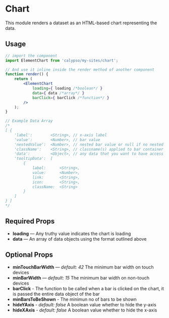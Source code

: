 # Chart

This module renders a dataset as an HTML-based chart representing the data.

## Usage

```jsx
// import the component
import ElementChart from 'calypso/my-sites/chart';

// And use it inline inside the render method of another component
function render() {
	return (
		<ElementChart
			loading={ loading /*boolean*/ }
			data={ data /*array*/ }
			barClick={ barClick /*function*/ }
		/>
	);
}

// Example Data Array
/*
[ {
	'label': 		<String>, // x-axis label
	'value': 		<Number>, // bar value
	'nestedValue':	<Number>, // nested bar value or null if no nested bar
	'className': 	<String>, // classname(s) applied to bar container
	'data':			<Object>, // any data that you want to have access to in the barClick callback
	'tooltipData':	[
		{
			label: 		<String>,
			value: 		<Number>,
			link: 		<String>,
			icon: 		<String>,
			className: 	<String>
		}
	]
} ]
*/
```

## Required Props

- <strong>loading</strong> — Any truthy value indicates the chart is loading
- <strong>data</strong> — An array of data objects using the format outlined above

## Optional Props

- <strong>minTouchBarWidth</strong> — _default: 42_ The minimum bar width on touch devices
- <strong>minBarWidth</strong> — _default: 15_ The minimum bar width on non-touch devices
- <strong>barClick</strong> - The function to be called when a bar is clicked on the chart, it is passed the entire data object of the bar
- <strong>minBarsToBeShown</strong> - The minimun no of bars to be shown
- <strong>hideYAxis</strong> - _default: false_ A boolean value whether to hide the y-axis
- <strong>hideXAxis</strong> - _default: false_ A boolean value whether to hide the x-axis

